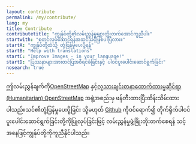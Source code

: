 ```yaml
---
layout: contribute
permalink: /my/contribute/
lang: my
title: Contribute
contributetitle: "ကျွန်ုပ်တို့၏လမ်းညွှန်မှုများတိုးတက်အောင်ကူညီပါ။"
startwith: "စတင်လုပ်ဆောင်ရန်အဆင်သင့်ဖြစ်ပါပြီလား။"
startA: "ကျွန်ုပ်တို့ထံသို့ တုံ့ပြန်မှုပေးပို့ရန်"
startB: "Help with translations"
startC: "Improve Images - in your language!"
startD: "ပြဿနာများအားတင်ပြအစီရင်ခံခြင်းနှင့် ပါဝင်ပူးပေါင်းဆောင်ရွက်ခြင်း"
nosearch: true
---
```

ဤလမ်းညွှန်ချက်ကို[OpenStreetMap](https://www.openstreetmap.org/) နှင့်[လူသားချင်းစာနာထောက်ထားမှုဆိုင်ရာ (Humanitarian) OpenStreetMap](https://www.hotosm.org/) အဖွဲ့အစည်းမှ ဖန်တီးထားပြီးထိန်းသိမ်းထားပါသည်။သင်၏တုံ့ပြန်မှုပေးပို့ခြင်း သို့မဟုတ် [Github](http://github.com/hotosm/learnosm) ကိုဝင်ရောက်၍ တိုက်ရိုက်ပါဝင်ပူးပေါင်းဆောင်ရွက်ခြင်းတို့ကိုပြုလုပ်ခြင်းဖြင့် လမ်းညွှန်မှုဖွံ့ဖြိုးတိုးတက်စေရန်  သင့်အနေဖြင့်ကျွန်ုပ်တို့ကိုကူညီနိုင်ပါသည်။
